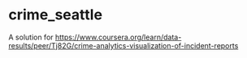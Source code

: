 # crime_seattle
A solution for https://www.coursera.org/learn/data-results/peer/Tj82G/crime-analytics-visualization-of-incident-reports
